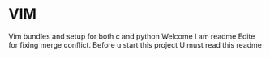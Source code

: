 # VIM
Vim bundles and setup for both c and python
Welcome
I am readme
Edite for fixing merge conflict.
Before u start this project
U must read this readme

